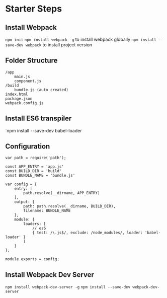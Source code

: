 # Starter Steps

## Install Webpack

`npm init`
`npm install webpack -g` to install webpack globally
`npm install --save-dev webpack` to install project version

## Folder Structure

```
/app
	main.js
	component.js
/build
	bundle.js (auto created)
index.html
package.json
webpack.config.js
```

## Install ES6 transpiler

`npm install --save-dev babel-loader

## Configuration

```
var path = require('path');

const APP_ENTRY = 'app.js'
const BUILD_DIR = 'build'
const BUNDLE_NAME = 'bundle.js'

var config = {
    entry: [
        path.resolve(__dirname, APP_ENTRY)
    ],
    output: {
        path: path.resolve(__dirname, BUILD_DIR),
        filename: BUNDLE_NAME
    },
    module: {
        loaders: [
            // es6
            { test: /\.js$/, exclude: /node_modules/, loader: 'babel-loader' }
        ]
    }
};

module.exports = config;
```

## Install Webpack Dev Server

`npm install webpack-dev-server -g`
`npm install --save-dev webpack-dev-server`